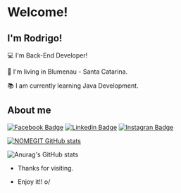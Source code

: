 # Welcome!

 

## I'm Rodrigo!

 

:computer: I'm Back-End Developer!

:house_with_garden: I'm living in Blumenau - Santa Catarina.

:books: I am currently learning Java Development.



 

## About me

[![Facebook Badge](https://img.shields.io/badge/Facebook-1877F2?style=for-the-badge&logo=facebook&logoColor=white&link=https://www.facebook.com/rodrigo.mafradasilva)](https://www.facebook.com/rodrigo.mafradasilva) 
[![Linkedin Badge](https://img.shields.io/badge/LinkedIn-0077B5?style=for-the-badge&logo=linkedin&logoColor=white&link=https://www.linkedin.com/in/rodrigo-mafra-da-silva-1250471a1//)](https://www.linkedin.com/in/rodrigo-mafra-da-silva-1250471a1/) 
[![Instagran Badge](https://img.shields.io/badge/Instagram-E4405F?style=for-the-badge&logo=instagram&logoColor=white&link=https://www.instagram.com/rodrigo.mafra1992/)](https://www.instagram.com/rodrigo.mafra1992/)

[![NOMEGIT GitHub stats](https://github-readme-stats.vercel.app/api?username=rodmafra92)](https://github.com/rodmafra92/github-readme-stats)

![Anurag's GitHub stats](https://github-readme-stats.vercel.app/api?username=rodmafra92)


- Thanks for visiting.

- Enjoy it!! o/
